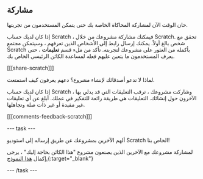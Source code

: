 ## مشاركة

حان الوقت الآن لمشاركة المحاكاة الخاصة بك حتى يتمكن المستخدمون من تجربتها.

إذا كان لديك حساب Scratch ، فيمكنك مشاركة مشروعك من خلال Scratch. تحقق مع شخص بالغ أولاً. يمكنك إرسال رابط إلى الأشخاص الذين تعرفهم ، وسيتمكن مجتمع Scratch بأكمله من العثور على مشروعك لتجربته. تأكد من ملء قسم **تعليمات** ، حتى يعرف المستخدمون ما يتعين عليهم فعله لمساعدة الكائن الرئيسي الخاص بك.

[[[share-scratch]]]

لماذا لا تدعو أصدقائك لإنشاء مشروع؟ دعهم يعرفون كيف استمتعت.

إذا كان لديك حساب Scratch ، وشاركت مشروعك ، ترقب التعليقات التي قد يدلي بها الآخرون حول إنشائك. التعليقات هي طريقة رائعة للتفكير في عملك. أبلغ عن أي تعليقات غير مفيدة أو غير ذات صلة وتجاهلها.

[[[comments-feedback-scratch]]]

--- task ---

ألهم الآخرين بمشروعك عن طريق إرساله إلى استوديو Scratch الخاص بنا!

لمشاركة مشروعك مع الآخرين الذين يصنعون مشروع "هذا الكائن بحاجة إليك" ، يرجى إكمال [هذا النموذج.](https://form.raspberrypi.org/f/community-project-submissions){:target="_blank"}

--- /task ---

